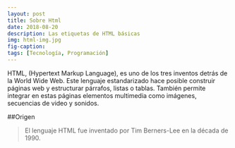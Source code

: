 ```yaml
---
layout: post
title: Sobre Html
date: 2018-08-20
description: Las etiquetas de HTML básicas
img: html-img.jpg 
fig-caption: 
tags: [Tecnología, Programación]
---
```


HTML, (Hypertext Markup Language), es uno de los tres inventos detrás de la World Wide Web. Este lenguaje estandarizado hace posible construir páginas web y estructurar párrafos, listas o tablas. También permite integrar en estas páginas elementos multimedia como imágenes, secuencias de video y sonidos.

 ##Origen
 > El lenguaje HTML fue inventado por Tim Berners-Lee en la década de 1990.
